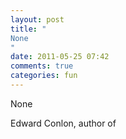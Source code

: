 ```yaml
---
layout: post
title: "
None
"
date: 2011-05-25 07:42
comments: true
categories: fun
---
```


None


Edward Conlon, author of 

